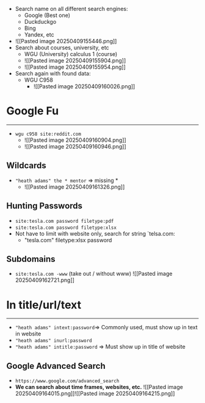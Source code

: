- Search name on all different search engines:
	- Google (Best one)
	- Duckduckgo
	- Bing
	- Yandex, etc
- ![[Pasted image 20250409155446.png]]
- Search about courses, university, etc
	- WGU (University) calculus 1 (course)
	- ![[Pasted image 20250409155904.png]]
	- ![[Pasted image 20250409155954.png]]
- Search again with found data:
	- WGU C958
		- ![[Pasted image 20250409160026.png]]

# Google Fu
---
- `wgu c958 site:reddit.com`
	- ![[Pasted image 20250409160904.png]]
	- ![[Pasted image 20250409160946.png]]
	
	
 **Wildcards**
---
- `"heath adams" the * mentor` => missing *
	- ![[Pasted image 20250409161326.png]]
	
**Hunting Passwords**
---
- `site:tesla.com password filetype:pdf`
- `site:tesla.com password filetype:xlsx`
- Not have to limit with website only, search for string `telsa.com:
	- "tesla.com" filetype:xlsx password


**Subdomains**
---
- `site:tesla.com -www` (take out / without www)
	![[Pasted image 20250409162721.png]]

# In title/url/text
---
- `"heath adams" intext:password`=> Commonly used, must show up in text in website
- `"heath adams" inurl:password`
- `"heath adams" intitle:password` => Must show up in title of website	

**Google Advanced Search**
---
- `https://www.google.com/advanced_search`
- **We can search about time frames, websites, etc.**
![[Pasted image 20250409164015.png]]![[Pasted image 20250409164215.png]]